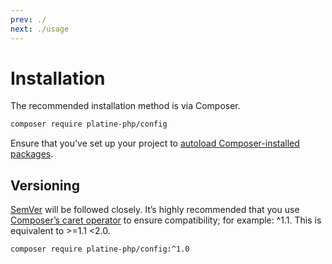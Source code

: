 ```yaml
---
prev: ./
next: ./usage
---
```

# Installation
The recommended installation method is via Composer.
```bash
composer require platine-php/config
```
Ensure that you’ve set up your project to [autoload Composer-installed packages](https://getcomposer.org).

## Versioning
[SemVer](http://semver.org/) will be followed closely. It’s highly recommended that you use [Composer’s caret operator](https://getcomposer.org/doc/articles/versions.md#caret-version-range-) to ensure compatibility; for example: ^1.1. This is equivalent to >=1.1 <2.0.
```bash
composer require platine-php/config:^1.0
```